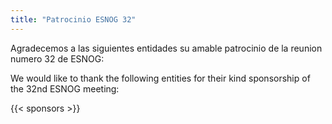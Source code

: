 ```yaml
---
title: "Patrocinio ESNOG 32"
---
```


Agradecemos a las siguientes entidades su amable patrocinio de la reunion numero 32 de ESNOG:

We would like to thank the following entities for their kind sponsorship of the 32nd ESNOG meeting:

{{< sponsors >}}

